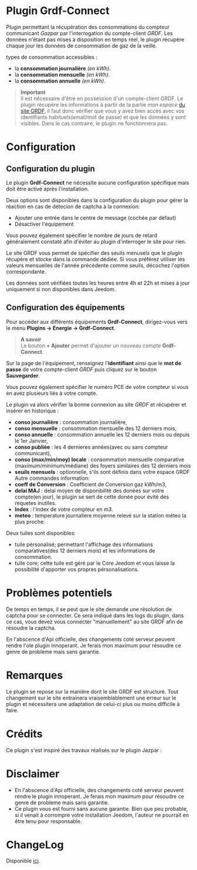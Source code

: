 # Plugin Grdf-Connect

Plugin permettant la récupération des consommations du compteur communicant *Gazpar* par l'interrogation du compte-client *GRDF*. Les données n'étant pas mises à disposition en temps réel, le plugin récupère chaque jour les données de consommation de gaz de la veille. 

types de consommation accessibles :
- la **consommation journalière** *(en kWh)*.
- la **consommation mensuelle** *(en kWh)*.
- la **consommation annuelle** *(en kWh)*.

>**Important**      
>Il est nécessaire d'être en possession d'un compte-client GRDF. Le plugin récupère les informations à partir de la partie *mon espace* <a href="https://monespace.grdf.fr/monespace/particulier/accueil" target="_blank">du site GRDF</a>, il faut donc vérifier que vous y avez bien accès avec vos identifiants habituels(email/mot de passe) et que les données y sont visibles. Dans le cas contraire, le plugin ne fonctionnera pas.

# Configuration

## Configuration du plugin

Le plugin **Grdf-Connect** ne nécessite aucune configuration spécifique mais doit être activé après l'installation.

Deux options sont disponibles dans la configuration du plugin pour gérer la réaction en cas de détecion de captcha à la connexion:
- Ajouter une entrée dans le centre de message (cochée par défaut)
- Désactiver l'équipement 

Vous pouvez également spécifier le nombre de jours de retard généralement constaté afin d'éviter au plugin d'interroger le site pour rien.

Le site GRDF vous permet de spécifier des seuils menusels que le plugin récupère et stocke dans la commande dédiée.
Si vous préférez utiliser les valeurs mensuelles de l'année précédente comme seuils, décochez l'option correspondante.

Les données sont vérifiées toutes les heures entre 4h et 22h et mises à jour uniquement si non disponibles dans Jeedom.

## Configuration des équipements

Pour accéder aux différents équipements **Grdf-Connect**, dirigez-vous vers le menu **Plugins → Energie → Grdf-Connect**.

> **A savoir**    
> Le bouton **+ Ajouter** permet d'ajouter un nouveau compte **Grdf-Connect**.

Sur la page de l'équipement, renseignez l'**identifiant** ainsi que le **mot de passe** de votre compte-client *GRDF* puis cliquez sur le bouton **Sauvegarder**.

Vous pouvez également spécifier le numéro PCE de votre compteur si vous en avez plusieurs liés à votre compte.

Le plugin va alors vérifier la bonne connexion au site *GRDF* et récupérer et insérer en historique :
- **conso journalière** : consommation journalière,
- **conso mensuelle** : consommation mensuelle des 12 derniers mois,
- **conso annuelle** : consommation annuelle les 12 derniers mois ou depuis le 1er Janvier,
- **conso publiée** : les 4 dernieres années(avec ou sans compteur communicant),
- **conso (max/min/moy) locale** : consommation mensuelle comparative (maximum/minimum/médiane) des foyers similaires  des 12 derniers mois
- **seuils mensuels** : optionnelle, s'ils sont définis dans votre espace GRDF
Autre commandes information:
- **coeff de Conversion** : Coefficient de Conversion gaz kWh/m3,
- **delai MAJ** : delai moyen de disponibilité des donées sur votre compte(en jour), le plugin se sert de cette donée pour évité des requetes inutiles.
- **Index** : l'index de votre compteur en m3.
- **meteo** : temperature journaliere moyenne relevé sur la station méteo la plus proche.


Deux tuiles sont disponibles: 
- tuile pérsonalisé; permettant l'affichage des informations comparatives(des 12 derniers mois) et les informations de consommation.
- tuile core; cette tuile est géré par le Core Jeedom et vous laisse la possibilité d'apporter vos propres pérsonalisations.

# Problèmes potentiels

De temps en temps, il se peut que le site demande une résolution de captcha pour se connecter.
Ce sera indiqué dans les logs du plugin, dans ce cas, vous devez vous connecter "manuellement" au site GRDF afin de résoudre la captcha.

En l'abscence d'Api officielle, des changements coté serveur peuvent rendre l'ole plugin innoperant. Je ferais mon maximum pour résoudre ce genre de probleme mais sans garantie.

# Remarques

Le plugin se repose sur la manière dont le site GRDF est structuré. Tout changement sur le site entrainera vraisemblablement une erreur sur le plugin et nécessitera une adaptation de celui-ci plus ou moins difficile à faire.


# Crédits

Ce plugin s'est inspiré des travaux réalisés sur le plugin Jazpar :


# Disclaimer

-   En l'abscence d'Api officielle, des changements coté serveur peuvent rendre le plugin innoperant. Je ferais mon maximum pour résoudre ce genre de probleme mais sans garantie.
-   Ce plugin vous est fourni sans aucune garantie. Bien que peu probable, si il venait à corrompre votre installation Jeedom, l'auteur ne pourrait en être tenu pour responsable.

# ChangeLog
Disponible [ici](./changelog.html).
